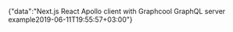 {"data":"Next.js React Apollo client with Graphcool GraphQL server example2019-06-11T19:55:57+03:00"}
